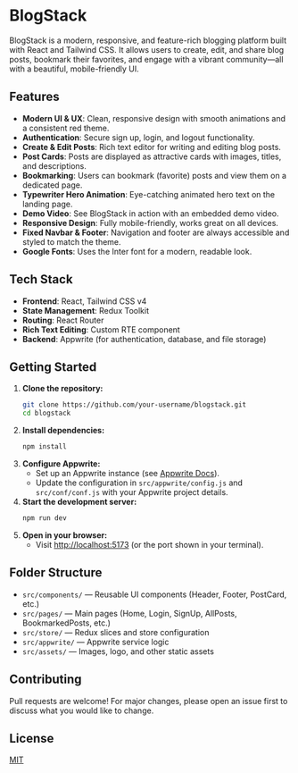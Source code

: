 # BlogStack

BlogStack is a modern, responsive, and feature-rich blogging platform built with React and Tailwind CSS. It allows users to create, edit, and share blog posts, bookmark their favorites, and engage with a vibrant community—all with a beautiful, mobile-friendly UI.

## Features

- **Modern UI & UX**: Clean, responsive design with smooth animations and a consistent red theme.
- **Authentication**: Secure sign up, login, and logout functionality.
- **Create & Edit Posts**: Rich text editor for writing and editing blog posts.
- **Post Cards**: Posts are displayed as attractive cards with images, titles, and descriptions.
- **Bookmarking**: Users can bookmark (favorite) posts and view them on a dedicated page.
- **Typewriter Hero Animation**: Eye-catching animated hero text on the landing page.
- **Demo Video**: See BlogStack in action with an embedded demo video.
- **Responsive Design**: Fully mobile-friendly, works great on all devices.
- **Fixed Navbar & Footer**: Navigation and footer are always accessible and styled to match the theme.
- **Google Fonts**: Uses the Inter font for a modern, readable look.

## Tech Stack

- **Frontend**: React, Tailwind CSS v4
- **State Management**: Redux Toolkit
- **Routing**: React Router
- **Rich Text Editing**: Custom RTE component
- **Backend**: Appwrite (for authentication, database, and file storage)

## Getting Started

1. **Clone the repository:**
   ```bash
   git clone https://github.com/your-username/blogstack.git
   cd blogstack
   ```
2. **Install dependencies:**
   ```bash
   npm install
   ```
3. **Configure Appwrite:**
   - Set up an Appwrite instance (see [Appwrite Docs](https://appwrite.io/docs)).
   - Update the configuration in `src/appwrite/config.js` and `src/conf/conf.js` with your Appwrite project details.
4. **Start the development server:**
   ```bash
   npm run dev
   ```
5. **Open in your browser:**
   - Visit [http://localhost:5173](http://localhost:5173) (or the port shown in your terminal).

## Folder Structure

- `src/components/` — Reusable UI components (Header, Footer, PostCard, etc.)
- `src/pages/` — Main pages (Home, Login, SignUp, AllPosts, BookmarkedPosts, etc.)
- `src/store/` — Redux slices and store configuration
- `src/appwrite/` — Appwrite service logic
- `src/assets/` — Images, logo, and other static assets

## Contributing

Pull requests are welcome! For major changes, please open an issue first to discuss what you would like to change.

## License

[MIT](LICENSE)
